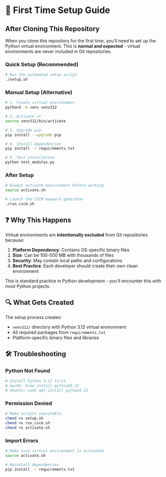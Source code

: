 # 🚀 First Time Setup Guide

## After Cloning This Repository

When you clone this repository for the first time, you'll need to set up the Python virtual environment. This is **normal and expected** - virtual environments are never included in Git repositories.

### Quick Setup (Recommended)
```bash
# Run the automated setup script
./setup.sh
```

### Manual Setup (Alternative)
```bash
# 1. Create virtual environment
python3 -m venv venv312

# 2. Activate it
source venv312/bin/activate

# 3. Upgrade pip
pip install --upgrade pip

# 4. Install dependencies
pip install -r requirements.txt

# 5. Test installation
python test_modules.py
```

### After Setup
```bash
# Always activate environment before working
source activate.sh

# Launch the CSCM keyword generator
./run_cscm.sh
```

## ❓ Why This Happens

Virtual environments are **intentionally excluded** from Git repositories because:

1. **Platform Dependency**: Contains OS-specific binary files
2. **Size**: Can be 100-500 MB with thousands of files
3. **Security**: May contain local paths and configurations
4. **Best Practice**: Each developer should create their own clean environment

This is standard practice in Python development - you'll encounter this with most Python projects.

## 🔍 What Gets Created

The setup process creates:
- `venv312/` directory with Python 3.12 virtual environment
- All required packages from `requirements.txt`
- Platform-specific binary files and libraries

## 🛠️ Troubleshooting

### Python Not Found
```bash
# Install Python 3.12 first
# macOS: brew install python@3.12
# Ubuntu: sudo apt install python3.12
```

### Permission Denied
```bash
# Make scripts executable
chmod +x setup.sh
chmod +x run_cscm.sh
chmod +x activate.sh
```

### Import Errors
```bash
# Make sure virtual environment is activated
source activate.sh

# Reinstall dependencies
pip install -r requirements.txt
```